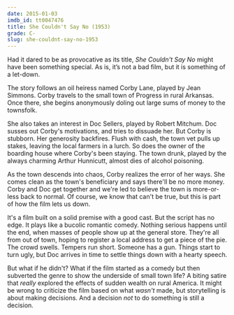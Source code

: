 ```yaml
---
date: 2015-01-03
imdb_id: tt0047476
title: She Couldn't Say No (1953)
grade: C-
slug: she-couldnt-say-no-1953
---
```


Had it dared to be as provocative as its title, _She Couldn't Say No_ might have been something special. As is, it’s not a bad film, but it is something of a let-down.

The story follows an oil heiress named Corby Lane, played by Jean Simmons. Corby travels to the small town of Progress in rural Arkansas. Once there, she begins anonymously doling out large sums of money to the townsfolk.

She also takes an interest in Doc Sellers, played by Robert Mitchum. Doc susses out Corby's motivations, and tries to dissuade her. But Corby is stubborn. Her generosity backfires. Flush with cash, the town vet pulls up stakes, leaving the local farmers in a lurch. So does the owner of the boarding house where Corby's been staying. The town drunk, played by the always charming Arthur Hunnicutt, almost dies of alcohol poisoning.

As the town descends into chaos, Corby realizes the error of her ways. She comes clean as the town's beneficiary and says there'll be no more money. Corby and Doc get together and we're led to believe the town is more-or-less back to normal. Of course, we know that can't be true, but this is part of how the film lets us down.

It's a film built on a solid premise with a good cast. But the script has no edge. It plays like a bucolic romantic comedy. Nothing serious happens until the end, when masses of people show up at the general store. They're all from out of town, hoping to register a local address to get a piece of the pie. The crowd swells. Tempers run short. Someone has a gun. Things start to turn ugly, but Doc arrives in time to settle things down with a hearty speech.

But what if he didn't? What if the film started as a comedy but then subverted the genre to show the underside of small town life? A biting satire that _really_ explored the effects of sudden wealth on rural America. It might be wrong to criticize the film based on what _wasn't_ made, but storytelling is about making decisions. And a decision _not_ to do something is still a decision.
